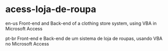 # acess-loja-de-roupa

en-us
Front-end and Back-end of a clothing store system, using VBA in
Microsoft Access

pt-br
Front-end e Back-end de um sistema de loja de roupas, usando VBA no
Microsoft Access
